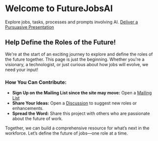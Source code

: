 # Welcome to FutureJobsAI
Explore jobs, tasks, processes and prompts involving AI.
[Deliver a Pursuasive Presentation](jobs/executive-leader.md)

## Help Define the Roles of the Future!

We're at the start of an exciting journey to explore and define the roles of the future together. This page is just the beginning. Whether you're a visionary, a technologist, or just curious about how jobs will evolve, we need your input!

### How You Can Contribute:
- **Sign Up on the Mailing List since the site may move:** Open a [Mailing List](https://github.com/robinbramdata/futurejobsai/issues) 
- **Share Your Ideas:** Open a [Discussion](https://github.com/robinbramdata/futurejobsai/issues) to suggest new roles or enhancements.
- **Spread the Word:** Share this project with others who are passionate about the future of work.

Together, we can build a comprehensive resource for what’s next in the workforce. Let’s define the future of jobs—one role at a time.

